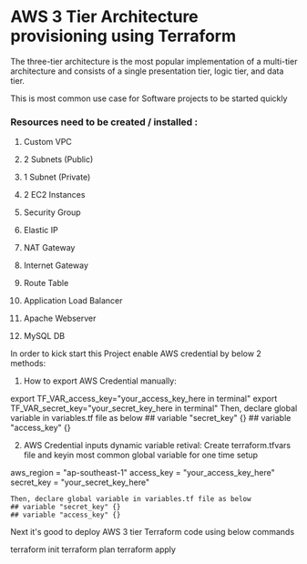 # AWS 3 Tier Architecture provisioning using Terraform

The three-tier architecture is the most popular implementation of a multi-tier architecture and consists of a single presentation tier, logic tier, and data tier.

This is most common use case for Software projects to be started quickly


### Resources need to be created / installed :

1) Custom VPC 

2) 2 Subnets (Public)

3) 1 Subnet (Private)

4) 2 EC2 Instances

5) Security Group

6) Elastic IP

7) NAT Gateway

8) Internet Gateway

9) Route Table

10) Application Load Balancer

11) Apache Webserver

12) MySQL DB

In order to kick start this Project enable AWS credential by below 2 methods:
1) How to export AWS Credential manually:

export TF_VAR_access_key="your_access_key_here in terminal" 
export TF_VAR_secret_key="your_secret_key_here in terminal" 
    Then, declare global variable in variables.tf file as below
    ## variable "secret_key" {}
    ## variable "access_key" {}

2) AWS Credential inputs dynamic variable retival:
   Create terraform.tfvars file and keyin most common global variable for one time setup
   
  aws_region = "ap-southeast-1"
  access_key = "your_access_key_here"
  secret_key = "your_secret_key_here"

    Then, declare global variable in variables.tf file as below
    ## variable "secret_key" {}
    ## variable "access_key" {}


Next it's good to deploy AWS 3 tier Terraform code using below commands

terraform init
terraform plan
terraform apply
